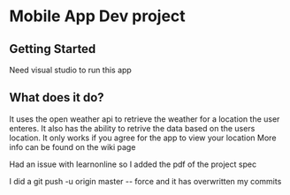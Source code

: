 # Mobile App Dev project

## Getting Started
Need visual studio to run this app

## What does it do?
It uses the open weather api to retrieve the weather for a location the user
enteres. It also has the ability to retrive the data based on the users
location. It only works if you agree for the app to view your location
More info can be found on the wiki page

Had an issue with learnonline so I added the pdf of the project spec

I did a git push -u origin master -- force and it has overwritten my commits 
